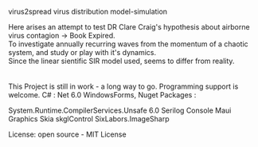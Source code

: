virus2spread virus distribution model-simulation

Here arises an attempt to test DR Clare Craig's hypothesis about airborne virus contagion -> Book Expired.
<br> 
To investigate annually recurring waves from the momentum of a chaotic system, and study or play with it's dynamics.
<br> 
Since the linear sientific SIR model used, seems to differ from reality.
<br> 
<br> 
<br> 
This Project is still in work - a long way to go. Programming support is welcome.
C# : Net 6.0 WindowsForms, Nuget Packages : 

System.Runtime.CompilerServices.Unsafe 6.0
Serilog Console
Maui Graphics Skia skglControl
SixLabors.ImageSharp


License: open source - MIT License
